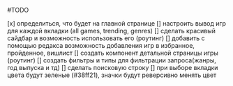 #TODO

[x] определиться, что будет на главной странице
[] настроить вывод игр для каждой вкладки (all games, trending, genres)
[] сделать красивый сайдбар и возможность использовать его (роутинг)
[] добавить с помощью редакса возможность добавления игр в избранное, пройденное, вишлист
[] создать компонент детальной страницы игры (роутинг)
[] создать фильтры и типы для фильтрации запроса(жанры, год выпуска и тд)
[] сделать поисковую строку
[] при выборе вкладки цвета будут зеленые (#38ff21), значки будут реверсивно менять цвет
